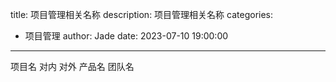 title: 项目管理相关名称
description: 项目管理相关名称
categories:
  - 项目管理
author: Jade
date: 2023-07-10 19:00:00
---
  
项目名
  对内
  对外
产品名
团队名